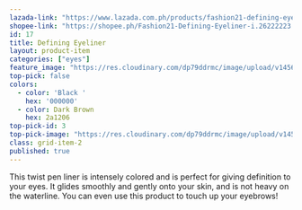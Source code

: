 ```yaml
---
lazada-link: "https://www.lazada.com.ph/products/fashion21-defining-eyeliner-i254086520-s348999794.html?spm=a2o4l.seller.list.76.5de16cc9QQLfvm&mp=1"
shopee-link: "https://shopee.ph/Fashion21-Defining-Eyeliner-i.26222223.826165462"
id: 17
title: Defining Eyeliner
layout: product-item
categories: ["eyes"]
feature_image: "https://res.cloudinary.com/dp79ddrmc/image/upload/v1456717061/products/defining-eyeliner.jpg"
top-pick: false
colors:
  - color: 'Black '
    hex: '000000'
  - color: Dark Brown
    hex: 2a1206
top-pick-id: 3
top-pick-image: "https://res.cloudinary.com/dp79ddrmc/image/upload/v1456804124/top-pick/definingLiner.jpg"
class: grid-item-2
published: true
---
```

This twist pen liner is intensely colored and is perfect for giving definition to your eyes. It glides smoothly and gently onto your skin, and is not heavy on the waterline.  You can even use this product to touch up your eyebrows!
